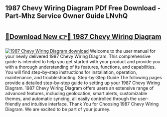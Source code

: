 ## 1987 Chevy Wiring Diagram PDf Free Download - Part-Mhz Service Owner Guide LNvhQ

# <h2><a href="http://dfmyqh6.blite.top/?on=1987+Chevy+Wiring+Diagram">🔗Download New 👉🔴 1987 Chevy Wiring Diagram</a></h2>

[![1987 Chevy Wiring Diagram download](https://i.imgur.com/lujVjoI.png)](http://dfmyqh6.blite.top/?on=1987+Chevy+Wiring+Diagram)
Welcome to the user manual for your newly delivered 1987 Chevy Wiring Diagram. This comprehensive guide is intended to help you get started with your product and provide you with a thorough understanding of its features, functions, and capabilities. You will find step-by-step instructions for installation, operation, maintenance, and troubleshooting. Step-by-Step Guide The following pages provide a detailed step-by-step guide to setting up your 1987 Chevy Wiring Diagram. 1987 Chevy Wiring Diagram offers users an extensive range of advanced features, including geolocation, smart alerts, customizable themes, and automatic syncing, all easily controlled through the user-friendly and intuitive interface. Thank You for Choosing 1987 Chevy Wiring Diagram. We are excited to be part of your journey.
